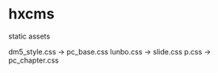 # hxcms

static assets

dm5_style.css -> pc_base.css
lunbo.css -> slide.css
p.css -> pc_chapter.css
